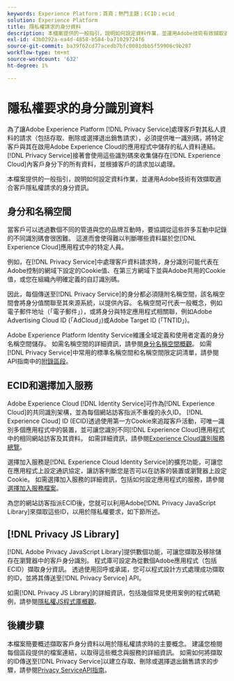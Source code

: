 ```yaml
---
keywords: Experience Platform；首頁；熱門主題；ECID；ecid
solution: Experience Platform
title: 隱私權請求的身分資料
description: 本檔案提供的一般指引，說明如何設定資料作業，並運用Adobe技術有效擷取適合客戶隱私權請求的身分資訊。
exl-id: 43b0292a-ea4d-4858-b584-ba71029724f6
source-git-commit: ba39f62cd77acedb7bfc0081dbb5f59906c9b287
workflow-type: tm+mt
source-wordcount: '632'
ht-degree: 1%

---
```


# 隱私權要求的身分識別資料

為了讓Adobe Experience Platform [!DNL Privacy Service]處理客戶對其私人資料的請求（包括存取、刪除或選擇退出銷售請求），必須提供唯一識別碼，將特定客戶與其在啟用Adobe Experience Cloud的應用程式中儲存的私人資料連結。 [!DNL Privacy Service]接著會使用這些識別碼來收集儲存在[!DNL Experience Cloud]內客戶身分下的所有資料，並根據客戶的請求加以處理。

本檔案提供的一般指引，說明如何設定資料作業，並運用Adobe技術有效擷取適合客戶隱私權請求的身分資訊。

## 身分和名稱空間

當客戶可以透過數個不同的管道與您的品牌互動時，要協調從這些許多互動中記錄的不同識別碼會很困難。 這進而會使得難以判斷哪些資料屬於您[!DNL Experience Cloud]應用程式中的特定人員。

例如，在[!DNL Privacy Service]中處理客戶資料請求時，身分識別可能代表在Adobe控制的網域下設定的Cookie值、在第三方網域下並與Adobe共用的Cookie值，或您在組織內明確定義的自訂識別碼。

因此，每個傳送至[!DNL Privacy Service]的身分都必須隨附名稱空間，該名稱空間會將身分值關聯至其來源系統，以提供內容。 名稱空間可代表一般概念，例如電子郵件地址（「電子郵件」），或將身分與特定應用程式相關聯，例如Adobe Advertising Cloud ID (「AdCloud」)或Adobe Target ID (「TNTID」)。

Adobe Experience Platform Identity Service維護全域定義和使用者定義的身分名稱空間儲存。 如需名稱空間的詳細資訊，請參閱[身分名稱空間概觀](../identity-service/features/namespaces.md)。 如需[!DNL Privacy Service]中常用的標準名稱空間和名稱空間限定詞清單，請參閱API指南中的[附錄區段](api/appendix.md)。

## ECID和選擇加入服務

Adobe Experience Cloud [!DNL Identity Service]可作為[!DNL Experience Cloud]的共同識別架構，並為每個網站訪客指派不重複的永久ID。 [!DNL Experience Cloud] ID (ECID)透過使用第一方Cookie來追蹤客戶活動，可唯一識別多個應用程式中的裝置，並可讓您識別不同[!DNL Experience Cloud]應用程式中的相同網站訪客及其資料。 如需詳細資訊，請參閱[Experience Cloud識別服務總覽](https://experienceleague.adobe.com/docs/id-service/using/intro/overview.html?lang=zh-Hant)。

選擇加入服務是[!DNL Experience Cloud Identity Service]的擴充功能，可讓您在應用程式上設定通訊協定，讓訪客判斷您是否可以在訪客的裝置或瀏覽器上設定Cookie。 如需選擇加入服務的詳細資訊，包括如何設定應用程式的服務，請參閱[選擇加入服務檔案](https://experienceleague.adobe.com/docs/id-service/using/implementation/opt-in-service/optin-overview.html)。

為您的網站訪客指派ECID後，您就可以利用Adobe[!DNL Privacy JavaScript Library]來擷取這些ID，以用於隱私權要求，如下節所述。

## [!DNL Privacy JS Library]

[!DNL Adobe Privacy JavaScript Library]提供數個功能，可讓您擷取及移除儲存在瀏覽器中的客戶身分識別。 程式庫可設定為從數個Adobe應用程式（包括ECID）擷取身分資訊。 透過使用回呼或承諾，您可以程式設計方式處理成功擷取的ID，並將其傳送至[!DNL Privacy Service] API。

如需[!DNL Privacy JS Library]的詳細資訊，包括幾個常見使用案例的程式碼範例，請參閱[隱私權JS程式庫概觀](js-library.md)。

## 後續步驟

本檔案簡要概述擷取客戶身分資料以用於隱私權請求時的主要概念。 建議您檢閱每個區段提供的檔案連結，以取得這些概念與服務的詳細資訊。 如需如何將擷取的ID傳送至[!DNL Privacy Service]以建立存取、刪除或選擇退出銷售請求的步驟，請參閱[Privacy ServiceAPI指南](api/overview.md)。
